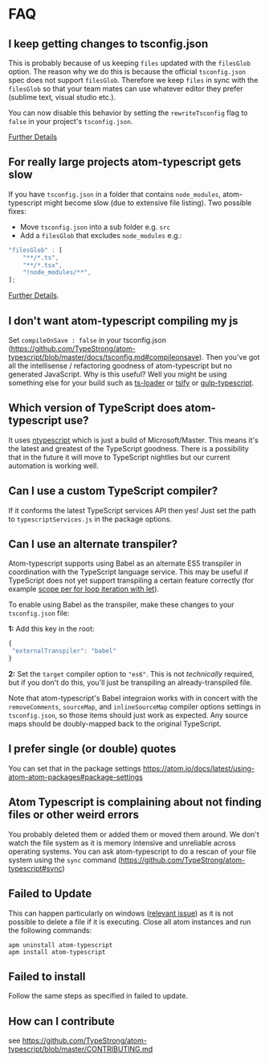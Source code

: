# FAQ

## I keep getting changes to tsconfig.json
This is probably because of us keeping `files` updated with the `filesGlob` option. The reason why we do this is because the official `tsconfig.json` spec does not support `filesGlob`. Therefore we keep `files` in sync with the `filesGlob` so that your team mates can use whatever editor they prefer (sublime text, visual studio etc.).

You can now disable this behavior by setting the `rewriteTsconfig` flag to `false` in your project's `tsconfig.json`.

[Further Details](https://github.com/TypeStrong/atom-typescript/blob/master/docs/tsconfig.md#rewriteTsconfig)

## For really large projects atom-typescript gets slow
If you have `tsconfig.json` in a folder that contains `node_modules`, atom-typescript might become slow (due to extensive file listing). Two possible fixes:
* Move `tsconfig.json` into a sub folder e.g. `src`
* Add a `filesGlob` that excludes `node_modules` e.g.:

```ts
"filesGlob" : [
    "**/*.ts",
    "**/*.tsx",
    "!node_modules/**",
];
```

[Further Details](https://github.com/TypeStrong/atom-typescript/issues/648).

## I don't want atom-typescript compiling my js
Set `compileOnSave : false` in your tsconfig.json (https://github.com/TypeStrong/atom-typescript/blob/master/docs/tsconfig.md#compileonsave).  Then you've got all the intellisense / refactoring goodness of atom-typescript but no generated JavaScript.  Why is this useful?  Well you might be using something else for your build such as [ts-loader](https://github.com/TypeStrong/ts-loader) or [tsify](https://github.com/TypeStrong/tsify) or [gulp-typescript](https://github.com/ivogabe/gulp-typescript).

## Which version of TypeScript does atom-typescript use?
It uses [ntypescript](https://github.com/TypeStrong/ntypescript) which is just a build of Microsoft/Master.  This means it's the latest and greatest of the TypeScript goodness.  There is a possibility that in the future it will move to TypeScript nightlies but our current automation is working well.

## Can I use a custom TypeScript compiler?
If it conforms the latest TypeScript services API then yes! Just set the path to `typescriptServices.js` in the package options.  

## Can I use an alternate transpiler?
Atom-typescript supports using Babel as an alternate ES5 transpiler in coordination with the TypeScript language service.  This may be useful if TypeScript does not yet support transpiling a certain feature correctly (for example [scope per for loop iteration with let](https://github.com/Microsoft/TypeScript/issues/3915)).

To enable using Babel as the transpiler, make these changes to your `tsconfig.json` file:

**1:** Add this key in the root:

```js
{
 "externalTranspiler": "babel"
}
```
**2:** Set the `target` compiler option to `"es6"`.  This is not *technically* required, but if you don't do this, you'll just be transpiling an already-transpiled file.

Note that atom-typescript's Babel integraion works with in concert with the `removeComments`, `sourceMap`, and `inlineSourceMap` compiler options settings in `tsconfig.json`, so those items should just work as expected.  Any source maps should be doubly-mapped back to the original TypeScript.

## I prefer single (or double) quotes
You can set that in the package settings https://atom.io/docs/latest/using-atom-atom-packages#package-settings

## Atom Typescript is complaining about not finding files or other weird errors
You probably deleted them or added them or moved them around. We don't watch the file system as it is memory intensive and unreliable across operating systems. You can ask atom-typescript to do a rescan of your file system using the `sync` command (https://github.com/TypeStrong/atom-typescript#sync)

## Failed to Update
This can happen particularly on windows ([relevant issue](https://github.com/TypeStrong/atom-typescript/issues/195)) as it is not possible to delete a file if it is executing. Close all atom instances and run the following commands:

```
apm uninstall atom-typescript
apm install atom-typescript
```

## Failed to install
Follow the same steps as specified in failed to update.

## How can I contribute
see https://github.com/TypeStrong/atom-typescript/blob/master/CONTRIBUTING.md
